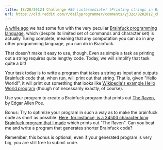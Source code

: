 ```yaml
---
title: [8/20/2012] Challenge #89 [intermediate] (Printing strings in Brainf***)'
url: https://old.reddit.com/r/dailyprogrammer/comments/yj32c/8202012_challenge_89_intermediate_printing/
---
```


[A while ago](http://www.reddit.com/r/dailyprogrammer/comments/ti5ji/5112012_challenge_51_intermediate/) we had some fun with the very peculiar [Brainfuck programming language](http://en.wikipedia.org/wiki/Brainfuck), which (despite its limited set of commands and character set) is actually Turing complete, meaning that any computation you can do in any other programming language, you can do in Brainfuck.

That doesn't make it easy to use, though. Even as simple a task as printing out a string requires quite lengthy code. Today, we will simplify that task quite a bit!

Your task today is to write a program that takes a string as input and outputs Brainfuck code that, when run, will print out that string. That is, given "Hello World!", it will print out something that looks like [Wikipedia's example Hello World program](http://en.wikipedia.org/wiki/Brainfuck#Hello_World.21) (though not necessarily exactly, of course). 

Use your program to create a Brainfuck program that prints out [The Raven](http://pastebin.com/v8AbQRFv), by Edgar Allen Poe.

Bonus: Try to optimize your program in such a way as to make the brainfuck code as short as possible. [Here, for instance, is a 34500 character long Brainfuck program that I made](http://pastebin.com/Jdmrf4hM) which prints out "The Raven". Can you beat me and write a program that generates shorter Brainfuck code? 

Remember, this bonus is optional, even if your generated program is very big, you are still free to submit code. 